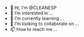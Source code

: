 - 👋 Hi, I’m @CLEANESP
- 👀 I’m interested in ...
- 🌱 I’m currently learning ...
- 💞️ I’m looking to collaborate on ...
- 📫 How to reach me ...

<!---
CLEANESP/CLEANESP is a ✨ special ✨ repository because its `README.md` (this file) appears on your GitHub profile.
You can click the Preview link to take a look at your changes.
--->
